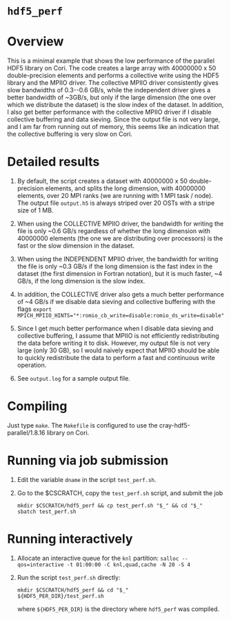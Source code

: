 # `hdf5_perf`

# Overview

This is a minimal example that shows the low performance of the parallel HDF5
library on Cori. The code creates a large array with 40000000 x 50
double-precision elements and performs a collective write using the HDF5
library and the MPIIO driver. The collective MPIIO driver consistently gives
slow bandwidths of 0.3--0.6 GB/s, while the independent driver gives a better
bandwidth of ~3GB/s, but only if the large dimension (the one over which we
distribute the dataset) is the slow index of the dataset. In addition, I also
get better performance with the collective MPIIO driver if I disable collective
buffering and data sieving. Since the output file is not very large, and I am
far from running out of memory, this seems like an indication that the
collective buffering is very slow on Cori.


# Detailed results

1. By default, the script creates a dataset with 40000000 x 50 double-precision
   elements, and splits the long dimension, with 40000000 elements, over 20
   MPI ranks (we are running with 1 MPI task / node). The output file `output.h5`
   is always striped over 20 OSTs with a stripe size of 1 MB.

1. When using the COLLECTIVE MPIIO driver, the bandwidth for writing the file is
   only ~0.6 GB/s regardless of whether the long dimension with 40000000 elements
   (the one we are distributing over processors) is the fast or the slow dimension
   in the dataset.

1. When using the INDEPENDENT MPIIO driver, the bandwidth for writing the file is
   only ~0.3 GB/s if the long dimension is the fast index in the dataset (the
   first dimension in Fortran notation), but it is much faster, ~4 GB/s, if
   the long dimension is the slow index.

1. In addition, the COLLECTIVE driver also gets a much better performance of
   ~4 GB/s if we disable data sieving and collective buffering with the flags
   `export MPICH_MPIIO_HINTS="*:romio_cb_write=disable:romio_ds_write=disable"`

1. Since I get much better performance when I disable data sieving and collective
   buffering, I assume that MPIIO is not efficiently redistributing the data
   before writing it to disk. However, my output file is not very large
   (only 30 GB), so I would naively expect that MPIIO should be able to quickly
   redistribute the data to perform a fast and continuous write operation.

1. See `output.log` for a sample output file.


# Compiling

Just type `make`. The `Makefile` is configured to use the cray-hdf5-parallel/1.8.16 library on Cori.


# Running via job submission

1. Edit the variable `dname` in the script `test_perf.sh`.

1. Go to the $CSCRATCH, copy the `test_perf.sh` script, and submit the job
   ```shell
   mkdir $CSCRATCH/hdf5_perf && cp test_perf.sh "$_" && cd "$_"
   sbatch test_perf.sh
   ```


# Running interactively

1. Allocate an interactive queue for the `knl` partition:
   `salloc --qos=interactive -t 01:00:00 -C knl,quad,cache -N 20 -S 4`

1. Run the script `test_perf.sh` directly:
   ```shell
   mkdir $CSCRATCH/hdf5_perf && cd "$_"
   ${HDF5_PER_DIR}/test_perf.sh
   ```
   where `${HDF5_PER_DIR}` is the directory where `hdf5_perf` was compiled.
